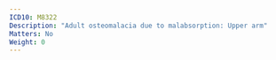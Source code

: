 ```yaml
---
ICD10: M8322
Description: "Adult osteomalacia due to malabsorption: Upper arm"
Matters: No
Weight: 0
---
```


